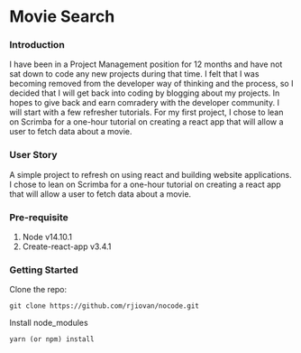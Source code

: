 # Movie Search

### Introduction
I have been in a Project Management position for 12 months and have not sat down to code any new projects during that time. I felt that I was becoming removed from the developer way of thinking and the process, so I decided that I will get back into coding by blogging about my projects. In hopes to give back and earn comradery with the developer community. I will start with a few refresher tutorials. For my first project, I chose to lean on Scrimba for a one-hour tutorial on creating a react app that will allow a user to fetch data about a movie. 

### User Story
A simple project to refresh on using react and building website applications. I chose to lean on Scrimba for a one-hour tutorial on creating a react app that will allow a user to fetch data about a movie.

### Pre-requisite
1. Node v14.10.1
2. Create-react-app v3.4.1

### Getting Started

Clone the repo:
```
git clone https://github.com/rjiovan/nocode.git
```

Install node_modules
```
yarn (or npm) install
```